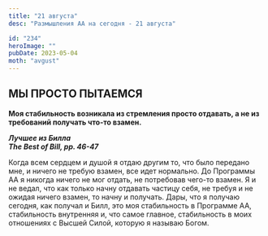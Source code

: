 ```yaml
---
title: "21 августа"
desc: "Размышления АА на сегодня - 21 августа"

id: "234"
heroImage: ""
pubDate: 2023-05-04
moth: "avgust"
---
```


## МЫ ПРОСТО ПЫТАЕМСЯ

**Моя стабильность возникала из стремления просто отдавать, а не из требований
получать что-то взамен.**

**_Лучшее из Билла  
The Best of Bill, pp. 46-47_**

Когда всем сердцем и душой я отдаю другим то, что было передано мне, и ничего
не требую взамен, все идет нормально. До Программы АА я никогда ничего не мог
отдать, не потребовав чего-то взамен. Я и не ведал, что как только начну
отдавать частицу себя, не требуя и не ожидая ничего взамен, то начну и
получать. Дары, что я получаю сегодня, как получал и Билл, это моя
стабильность в Программе АА, стабильность внутренняя и, что самое главное,
стабильность в моих отношениях с Высшей Силой, которую я называю Богом.
